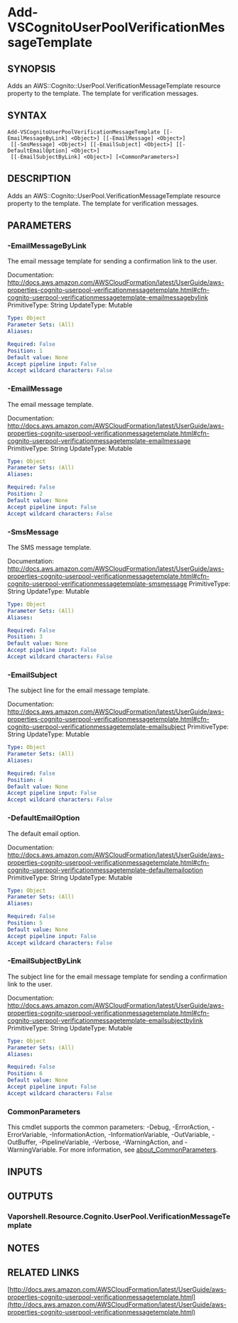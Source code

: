 # Add-VSCognitoUserPoolVerificationMessageTemplate

## SYNOPSIS
Adds an AWS::Cognito::UserPool.VerificationMessageTemplate resource property to the template.
The template for verification messages.

## SYNTAX

```
Add-VSCognitoUserPoolVerificationMessageTemplate [[-EmailMessageByLink] <Object>] [[-EmailMessage] <Object>]
 [[-SmsMessage] <Object>] [[-EmailSubject] <Object>] [[-DefaultEmailOption] <Object>]
 [[-EmailSubjectByLink] <Object>] [<CommonParameters>]
```

## DESCRIPTION
Adds an AWS::Cognito::UserPool.VerificationMessageTemplate resource property to the template.
The template for verification messages.

## PARAMETERS

### -EmailMessageByLink
The email message template for sending a confirmation link to the user.

Documentation: http://docs.aws.amazon.com/AWSCloudFormation/latest/UserGuide/aws-properties-cognito-userpool-verificationmessagetemplate.html#cfn-cognito-userpool-verificationmessagetemplate-emailmessagebylink
PrimitiveType: String
UpdateType: Mutable

```yaml
Type: Object
Parameter Sets: (All)
Aliases:

Required: False
Position: 1
Default value: None
Accept pipeline input: False
Accept wildcard characters: False
```

### -EmailMessage
The email message template.

Documentation: http://docs.aws.amazon.com/AWSCloudFormation/latest/UserGuide/aws-properties-cognito-userpool-verificationmessagetemplate.html#cfn-cognito-userpool-verificationmessagetemplate-emailmessage
PrimitiveType: String
UpdateType: Mutable

```yaml
Type: Object
Parameter Sets: (All)
Aliases:

Required: False
Position: 2
Default value: None
Accept pipeline input: False
Accept wildcard characters: False
```

### -SmsMessage
The SMS message template.

Documentation: http://docs.aws.amazon.com/AWSCloudFormation/latest/UserGuide/aws-properties-cognito-userpool-verificationmessagetemplate.html#cfn-cognito-userpool-verificationmessagetemplate-smsmessage
PrimitiveType: String
UpdateType: Mutable

```yaml
Type: Object
Parameter Sets: (All)
Aliases:

Required: False
Position: 3
Default value: None
Accept pipeline input: False
Accept wildcard characters: False
```

### -EmailSubject
The subject line for the email message template.

Documentation: http://docs.aws.amazon.com/AWSCloudFormation/latest/UserGuide/aws-properties-cognito-userpool-verificationmessagetemplate.html#cfn-cognito-userpool-verificationmessagetemplate-emailsubject
PrimitiveType: String
UpdateType: Mutable

```yaml
Type: Object
Parameter Sets: (All)
Aliases:

Required: False
Position: 4
Default value: None
Accept pipeline input: False
Accept wildcard characters: False
```

### -DefaultEmailOption
The default email option.

Documentation: http://docs.aws.amazon.com/AWSCloudFormation/latest/UserGuide/aws-properties-cognito-userpool-verificationmessagetemplate.html#cfn-cognito-userpool-verificationmessagetemplate-defaultemailoption
PrimitiveType: String
UpdateType: Mutable

```yaml
Type: Object
Parameter Sets: (All)
Aliases:

Required: False
Position: 5
Default value: None
Accept pipeline input: False
Accept wildcard characters: False
```

### -EmailSubjectByLink
The subject line for the email message template for sending a confirmation link to the user.

Documentation: http://docs.aws.amazon.com/AWSCloudFormation/latest/UserGuide/aws-properties-cognito-userpool-verificationmessagetemplate.html#cfn-cognito-userpool-verificationmessagetemplate-emailsubjectbylink
PrimitiveType: String
UpdateType: Mutable

```yaml
Type: Object
Parameter Sets: (All)
Aliases:

Required: False
Position: 6
Default value: None
Accept pipeline input: False
Accept wildcard characters: False
```

### CommonParameters
This cmdlet supports the common parameters: -Debug, -ErrorAction, -ErrorVariable, -InformationAction, -InformationVariable, -OutVariable, -OutBuffer, -PipelineVariable, -Verbose, -WarningAction, and -WarningVariable. For more information, see [about_CommonParameters](http://go.microsoft.com/fwlink/?LinkID=113216).

## INPUTS

## OUTPUTS

### Vaporshell.Resource.Cognito.UserPool.VerificationMessageTemplate
## NOTES

## RELATED LINKS

[http://docs.aws.amazon.com/AWSCloudFormation/latest/UserGuide/aws-properties-cognito-userpool-verificationmessagetemplate.html](http://docs.aws.amazon.com/AWSCloudFormation/latest/UserGuide/aws-properties-cognito-userpool-verificationmessagetemplate.html)

